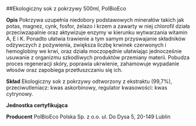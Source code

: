 ##Ekologiczny sok z pokrzywy 500ml, PolBioEco

**Opis** Pokrzywa uzupełnia niedobory podstawowych minerałów takich jak potas, magnez, cynk, fosfor, żelazo i krzem a zawarty w niej chlorofil działa przeciwzapalnie oraz aktywizuje enzymy w kierunku wytwarzania witamin A, E i K. Ponadto ułatwia trawienie  a tym samym przyswajanie składników odżywczych z pożywienia, zwiększa liczbę krwinek czerwonych i hemoglobiny we krwi, oraz działa moczopędnie ułatwiając jednocześnie usuwanie z organizmu szkodliwych produktów przemiany materii. Pobudza proces regeneracji skóry, poprawia ukrwienie, zahamowuje wypadanie włosów oraz zapobiega przetłuszczaniu się ich.

**Skład** Ekologiczny sok z pokrzywy odtworzony z ekstraktu (99,7%),
przeciwutleniacz: kwas askorbinowy, regulator kwasowości: kwas cytrynowy.

**Jednostka certyfikująca** 

**Producent** PolBioEco Polska Sp. z o.o.
ul. Do Dysa 5, 20-149 Lublin
